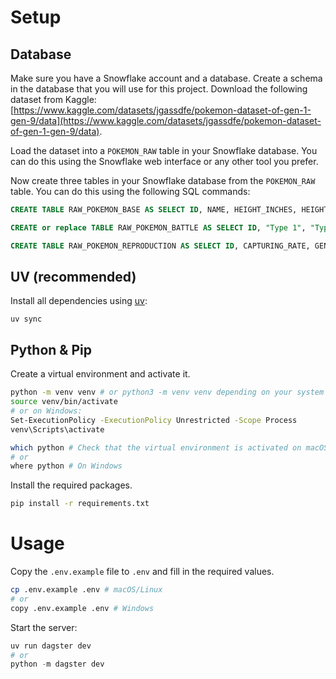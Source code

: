 # Setup

## Database

Make sure you have a Snowflake account and a database. Create a schema in the database that you will use for this project.
Download the following dataset from Kaggle: [https://www.kaggle.com/datasets/jgassdfe/pokemon-dataset-of-gen-1-gen-9/data](https://www.kaggle.com/datasets/jgassdfe/pokemon-dataset-of-gen-1-gen-9/data).

Load the dataset into a `POKEMON_RAW` table in your Snowflake database. You can do this using the Snowflake web interface or any other tool you prefer.

Now create three tables in your Snowflake database from the `POKEMON_RAW` table. You can do this using the following SQL commands:
```sql
CREATE TABLE RAW_POKEMON_BASE AS SELECT ID, NAME, HEIGHT_INCHES, HEIGHT_METERS, WEIGHT_POUNDS, WEIGHT_KILOGRAMS, CLASSIFICATION_INFO, FORMS, GEN, IS_LEGENDARY, IS_MYTHICAL FROM RAW_POKEMON

CREATE or replace TABLE RAW_POKEMON_BATTLE AS SELECT ID, "Type 1", "Type 2", ABILITIES, HP, ATTACK, DEFENSE, "Sp. Attack", "Sp. Defense", "SPEED", "NORMAL_WEAKNESS", "FIRE_WEAKNESS", "WATER_WEAKNESS", "ELECTRIC_WEAKNESS", "GRASS_WEAKNESS", "ICE_WEAKNESS", FIGHTING_WEAKNESS, POISON_WEAKNESS,"GROUND_WEAKNESS",FLYING_WEAKNESS,PSYCHIC_WEAKNESS,BUG_WEAKNESS,ROCK_WEAKNESS,GHOST_WEAKNESS,DRAGON_WEAKNESS,DARK_WEAKNESS	STEEL_WEAKNESS,FAIRY_WEAKNESS FROM RAW_POKEMON

CREATE TABLE RAW_POKEMON_REPRODUCTION AS SELECT ID, CAPTURING_RATE, GENDER_MALE_RATIO, EGG_STEPS, EGG_CYCLES FROM RAW_POKEMON
```


## UV (recommended)

Install all dependencies using [uv](https://docs.astral.sh/uv/):

```
uv sync
```

## Python & Pip

Create a virtual environment and activate it.
```bash
python -m venv venv # or python3 -m venv venv depending on your system
source venv/bin/activate
# or on Windows:
Set-ExecutionPolicy -ExecutionPolicy Unrestricted -Scope Process
venv\Scripts\activate

which python # Check that the virtual environment is activated on macOS/Linux
# or
where python # On Windows
```

Install the required packages.
```bash
pip install -r requirements.txt
```

# Usage

Copy the `.env.example` file to `.env` and fill in the required values.

```bash
cp .env.example .env # macOS/Linux
# or
copy .env.example .env # Windows
```

Start the server:

```python
uv run dagster dev
# or
python -m dagster dev
```

